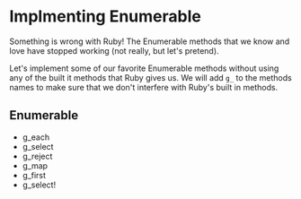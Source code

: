 # Implmenting Enumerable

Something is wrong with Ruby! The Enumerable methods that we know and love have
stopped working (not really, but let's pretend).

Let's implement some of our favorite Enumerable methods without using any of
the built it methods that Ruby gives us. We will add `g_` to the methods names
to make sure that we don't interfere with Ruby's built in methods.

## Enumerable

- g_each
- g_select
- g_reject
- g_map
- g_first
- g_select!
